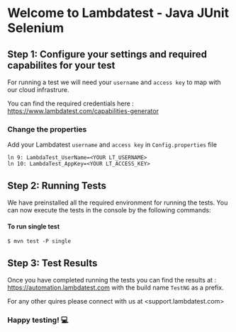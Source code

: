# Welcome to Lambdatest - Java JUnit Selenium 

## Step 1: Configure your settings and required capabilites for your test

For running a test we will need your `username` and `access key` to map with our cloud infrastrure. 

You can find the required credentials here : <https://www.lambdatest.com/capabilities-generator>

### Change the properties 

Add your Lambdatest `username` and `access key` in `Config.properties` file
```
ln 9: LambdaTest_UserName=<YOUR LT_USERNAME>
ln 10: LambdaTest_AppKey=<YOUR LT_ACCESS_KEY>
```

## Step 2: Running Tests

We have preinstalled all the required environment for running the tests. You can now execute the tests in the console by the following commands: 

#### To run single test
```
$ mvn test -P single
```
## Step 3: Test Results

Once you have completed running the tests you can find the results at : <https://automation.lambdatest.com> with the build name `TestNG` as a prefix. 

For any other quires please connect with us at <support.lambdatest.com>

### Happy testing! :computer:
